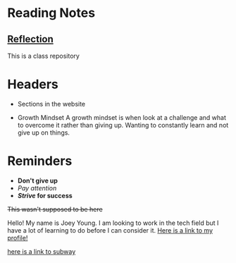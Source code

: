 # Reading Notes
## [Reflection](Reflection.md)
This is a class repository


# Headers

- Sections in the website


- Growth Mindset
A growth mindset is when look at a challenge and what to overcome it rather than giving up. Wanting to constantly learn and not give up on things.

# Reminders
- **Don't give up**
- *Pay attention*
- **_Strive_ for success**

~~This wasn't supposed to be here~~

Hello! My name is Joey Young. I am looking to work in the tech field but I have a lot of learning to do before I can consider it.
[Here is a link to my profile!](https://github.com/Joey393d)

[here is a link to subway](https://www.subway.com/en-us)



